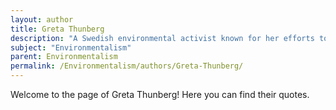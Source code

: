 ```yaml
---
layout: author
title: Greta Thunberg
description: "A Swedish environmental activist known for her efforts to combat climate change, she gained international fame for her school strike for climate movement, urging world leaders to take urgent action to protect the environment."
subject: "Environmentalism"
parent: Environmentalism
permalink: /Environmentalism/authors/Greta-Thunberg/
---
```


Welcome to the page of Greta Thunberg! Here you can find their quotes.
